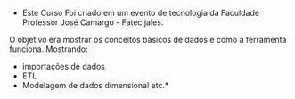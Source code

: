 * Este Curso Foi criado em um evento de tecnologia da Faculdade Professor José Camargo - Fatec jales. 

O objetivo era mostrar os conceitos básicos de dados e como a ferramenta funciona. Mostrando:

- importações de dados
- ETL
- Modelagem de dados dimensional etc.*
